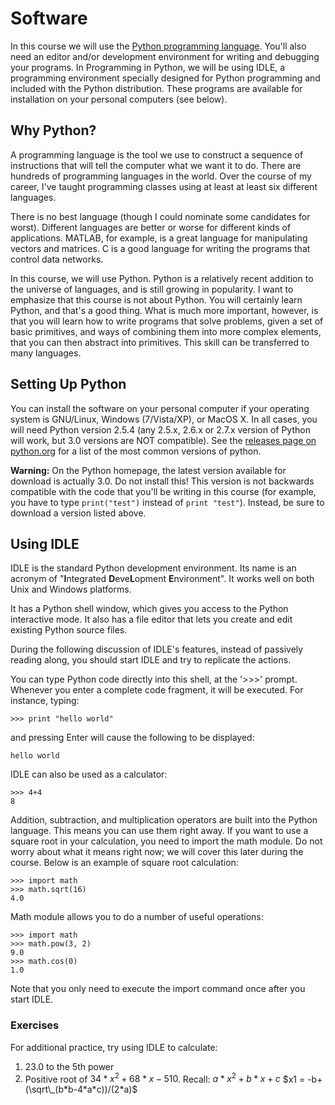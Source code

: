 # Software

In this course we will use the [Python programming language](http://python.org/). You'll also need an editor and/or development environment for writing and debugging your programs. In Programming in Python, we will be using IDLE, a programming environment specially designed for Python programming and included with the Python distribution. These programs are available for installation on your personal computers (see below).

## Why Python?

A programming language is the tool we use to construct a sequence of instructions that will tell the computer what we want it to do. There are hundreds of programming languages in the world. Over the course of my career, I've taught programming classes using at least at least six different languages.

There is no best language (though I could nominate some candidates for worst). Different languages are better or worse for different kinds of applications. MATLAB, for example, is a great language for manipulating vectors and matrices. C is a good language for writing the programs that control data networks.

In this course, we will use Python. Python is a relatively recent addition to the universe of languages, and is still growing in popularity. I want to emphasize that this course is not about Python. You will certainly learn Python, and that's a good thing. What is much more important, however, is that you will learn how to write programs that solve problems, given a set of basic primitives, and ways of combining them into more complex elements, that you can then abstract into primitives. This skill can be transferred to many languages.


## Setting Up Python

You can install the software on your personal computer if your operating system is GNU/Linux, Windows (7/Vista/XP), or MacOS X. In all cases, you will need Python version 2.5.4 (any 2.5.x, 2.6.x or 2.7.x version of Python will work, but 3.0 versions are NOT compatible). See the [releases page on python.org](http://www.python.org/download/releases/) for a list of the most common versions of python.

**Warning:** On the Python homepage, the latest version available for download is actually 3.0. Do not install this! This version is not backwards compatible with the code that you'll be writing in this course (for example, you have to type `print("test")` instead of `print "test"`). Instead, be sure to download a version listed above.

## Using IDLE

IDLE is the standard Python development environment. Its name is an acronym of "**I**ntegrated **D**eve**L**opment **E**nvironment". It works well on both Unix and Windows platforms.

It has a Python shell window, which gives you access to the Python interactive mode. It also has a file editor that lets you create and edit existing Python source files.

During the following discussion of IDLE's features, instead of passively reading along, you should start IDLE and try to replicate the actions.

You can type Python code directly into this shell, at the '>>>' prompt. Whenever you enter a complete code fragment, it will be executed. For instance, typing:

    >>> print "hello world"

and pressing Enter will cause the following to be displayed:

    hello world

IDLE can also be used as a calculator:

    >>> 4+4
    8

Addition, subtraction, and multiplication operators are built into the Python language. This means you can use them right away. If you want to use a square root in your calculation, you need to import the math module. Do not worry about what it means right now; we will cover this later during the course. Below is an example of square root calculation:

    >>> import math
    >>> math.sqrt(16)
    4.0

Math module allows you to do a number of useful operations:

    >>> import math
    >>> math.pow(3, 2)
    9.0
    >>> math.cos(0)
    1.0

Note that you only need to execute the import command once after you start IDLE.

### Exercises

For additional practice, try using IDLE to calculate:

1. 23.0 to the 5th power
2. Positive root of $34*x^2+68*x-510$.
   Recall:
   $a*x^2 + b*x + c$
   $x1 = -b+(\sqrt\_(b*b-4*a*c))/(2*a)$
